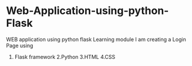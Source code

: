 # Web-Application-using-python-Flask
WEB application using python flask Learning module
I am creating a Login Page using 

1. Flask framework
2.Python
3.HTML
4.CSS

